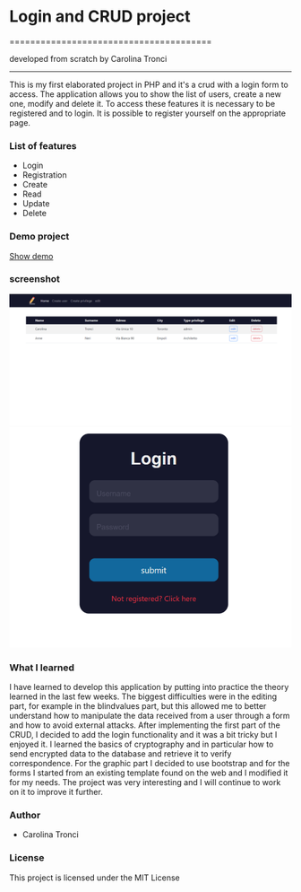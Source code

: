 
# Login and CRUD project
=======================================

developed from scratch by Carolina Tronci

* * *

This is my first elaborated project in PHP and it's a crud with a login form to access.
The application allows you to show the list of users, create a new one, modify and delete it.
To access these features it is necessary to be registered and to login. It is possible to register yourself on the appropriate page.

### List of features

*   Login
*   Registration
*   Create
*   Read
*   Update
*   Delete

### Demo project

[Show demo](http://crud-carolina-tronci.42web.io) 


### screenshot

![screenshot show users](/img/show.png "table users")
![screenshot login page](/img/login.png "login page")


### What I learned

I have learned to develop this application by putting into practice the theory learned in the last few weeks.
The biggest difficulties were in the editing part, for example in the blindvalues part, but this allowed me to better understand how to manipulate the data received from a user through a form and how to avoid external attacks.
After implementing the first part of the CRUD, I decided to add the login functionality and it was a bit tricky but I enjoyed it. I learned the basics of cryptography and in particular how to send encrypted data to the database and retrieve it to verify correspondence.
For the graphic part I decided to use bootstrap and for the forms I started from an existing template found on the web and I modified it for my needs.
The project was very interesting and I will continue to work on it to improve it further.


### Author

*   Carolina Tronci

### License

This project is licensed under the MIT License
